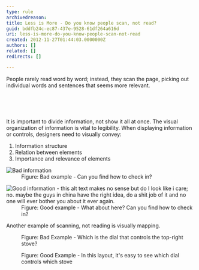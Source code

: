 ```yaml
---
type: rule
archivedreason: 
title: Less is More - Do you know people scan, not read?
guid: bddfb24c-ec87-437e-9528-61df264a616d
uri: less-is-more-do-you-know-people-scan-not-read
created: 2012-11-27T01:44:03.0000000Z
authors: []
related: []
redirects: []

---
```



<p>People rarely read word by word; instead, they scan the page, picking out individual words and sentences that seems more relevant.</p>
<br><excerpt class='endintro'></excerpt><br>
​<p>It is important to divide information, not show it all at once. The visual organization of information is vital to legibility. When displaying information or controls, designers need to visually convey&#58;</p>
<ol><li>Information structure</li>
<li>Relation between elements</li>
<li>Importance and relevance of elements</li></ol>
<dl class="badImage"><dt><img alt="Bad information" src="http&#58;//www.ssw.com.au/ssw/Standards/Rules/Images/bad_informationscan.png" /></dt>
<dd>Figure&#58; Bad example - Can you find how to check in?</dd></dl>
<dl class="goodImage"><dt><img alt="Good information - this alt text makes no sense but do I look like i care; no. maybe the guys in china have the right idea, do a shit job of it and no one will ever bother you about it ever again." src="http&#58;//www.ssw.com.au/ssw/Standards/Rules/Images/good_informationscan.png" /></dt>
<dd>Figure&#58; Good example - What about here? Can you find how to check in?</dd></dl>
<p>Another example of scanning, not reading is visually mapping.</p>
<dl class="badImage"><dt><img src="http&#58;//www.ssw.com.au/ssw/Standards/Rules/Images/Bad-Mapping.jpg" alt="" /></dt>
<dd>Figure&#58; Bad Example - Which is the dial that controls the top-right stove?</dd></dl>
<dl class="goodImage"><dt><img src="http&#58;//www.ssw.com.au/ssw/Standards/Rules/Images/Good-Mapping.jpg" alt="" /></dt>
<dd>Figure&#58; Good Example - In this layout, it's easy to see which dial controls which stove</dd></dl>



